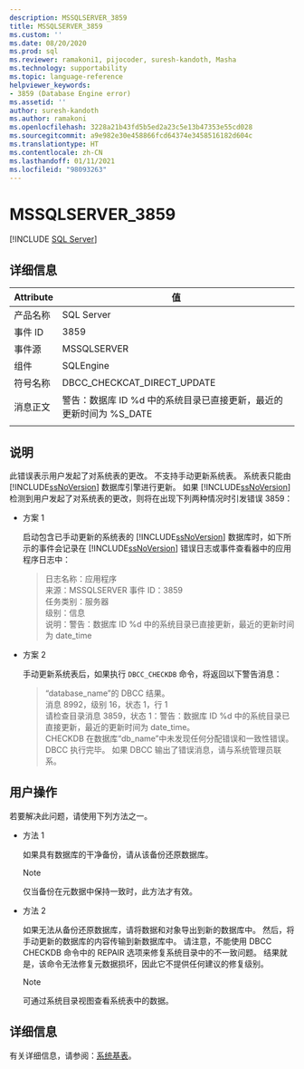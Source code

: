 ```yaml
---
description: MSSQLSERVER_3859
title: MSSQLSERVER_3859
ms.custom: ''
ms.date: 08/20/2020
ms.prod: sql
ms.reviewer: ramakoni1, pijocoder, suresh-kandoth, Masha
ms.technology: supportability
ms.topic: language-reference
helpviewer_keywords:
- 3859 (Database Engine error)
ms.assetid: ''
author: suresh-kandoth
ms.author: ramakoni
ms.openlocfilehash: 3228a21b43fd5b5ed2a23c5e13b47353e55cd028
ms.sourcegitcommit: a9e982e30e458866fcd64374e3458516182d604c
ms.translationtype: HT
ms.contentlocale: zh-CN
ms.lasthandoff: 01/11/2021
ms.locfileid: "98093263"
---
```

# <a name="mssqlserver_3859"></a>MSSQLSERVER_3859
 [!INCLUDE [SQL Server](../../includes/applies-to-version/sqlserver.md)]

## <a name="details"></a>详细信息

|Attribute|值|
|---|---|
|产品名称|SQL Server|
|事件 ID|3859|
|事件源|MSSQLSERVER|
|组件|SQLEngine|
|符号名称|DBCC_CHECKCAT_DIRECT_UPDATE|
|消息正文|警告：数据库 ID \%d 中的系统目录已直接更新，最近的更新时间为 %S_DATE|
||

## <a name="explanation"></a>说明

此错误表示用户发起了对系统表的更改。 不支持手动更新系统表。 系统表只能由 [!INCLUDE[ssNoVersion](../../includes/ssnoversion-md.md)] 数据库引擎进行更新。 如果 [!INCLUDE[ssNoVersion](../../includes/ssnoversion-md.md)] 检测到用户发起了对系统表的更改，则将在出现下列两种情况时引发错误 3859：

- 方案 1

    启动包含已手动更新的系统表的 [!INCLUDE[ssNoVersion](../../includes/ssnoversion-md.md)] 数据库时，如下所示的事件会记录在 [!INCLUDE[ssNoVersion](../../includes/ssnoversion-md.md)] 错误日志或事件查看器中的应用程序日志中：

    > 日志名称：应用程序  
    来源：MSSQLSERVER 事件 ID：3859  
    任务类别：服务器  
    级别：信息  
    说明：警告：数据库 ID \%d 中的系统目录已直接更新，最近的更新时间为 date_time  

- 方案 2  

    手动更新系统表后，如果执行 `DBCC_CHECKDB` 命令，将返回以下警告消息：

    > “database_name”的 DBCC 结果。  
    消息 8992，级别 16，状态 1，行 1  
    请检查目录消息 3859，状态 1：警告：数据库 ID \%d 中的系统目录已直接更新，最近的更新时间为 date_time。  
    CHECKDB 在数据库“db_name”中未发现任何分配错误和一致性错误。  
    DBCC 执行完毕。 如果 DBCC 输出了错误消息，请与系统管理员联系。

## <a name="user-action"></a>用户操作

若要解决此问题，请使用下列方法之一。

- 方法 1

    如果具有数据库的干净备份，请从该备份还原数据库。  
    > [!NOTE]
    > 仅当备份在元数据中保持一致时，此方法才有效。  

- 方法 2  

    如果无法从备份还原数据库，请将数据和对象导出到新的数据库中。 然后，将手动更新的数据库的内容传输到新数据库中。 请注意，不能使用 DBCC CHECKDB 命令中的 REPAIR 选项来修复系统目录中的不一致问题。 结果就是，该命令无法修复元数据损坏，因此它不提供任何建议的修复级别。

    > [!NOTE]
    > 可通过系统目录视图查看系统表中的数据。

## <a name="more-information"></a>详细信息

有关详细信息，请参阅：[系统基表](../system-tables/system-base-tables.md)。